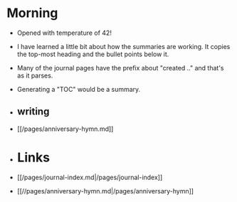 # Morning
- Opened with temperature of 42!
- I have learned a little bit about how the summaries are working. It copies the top-most heading and the bullet points below it. 
- Many of the journal pages have the prefix about "created .." and that's as  it parses.
- Generating a "TOC" would be a summary.

- ## writing

- [[/pages/anniversary-hymn.md]]  

- # Links

- [[/pages/journal-index.md|/pages/journal-index]]
- [[//pages/anniversary-hymn.md|/pages/anniversary-hymn]]

